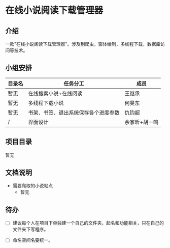 # 在线小说阅读下载管理器

## 介绍

一款"在线小说阅读下载管理器"。涉及到爬虫，窗体绘制，多线程下载，数据库访问等技术。

## 小组安排

| 目录名                              | 任务分工                               | 成员          |
| ------------------------------------ | ------------- | ------------- |
| 暂无              | 在线搜索小说+在线阅读                | 王继承        |
| 暂无                     | 多线程下载小说                       | 何昊东        |
| 暂无 | 书架、书签、退出系统保存各个进度参数 | 仇钧超        |
| /                         | 界面设计                             | 余家昕+胡一鸣 |

## 项目目录

暂无

## 文档说明

- 需要爬取的小说站点
  - 暂无

## 待办

- [ ] 建议每个人在项目下单独建一个自己的文件夹，起名和功能相关，只在自己的文件夹下写程序。

- [ ] 命名空间名要统一。